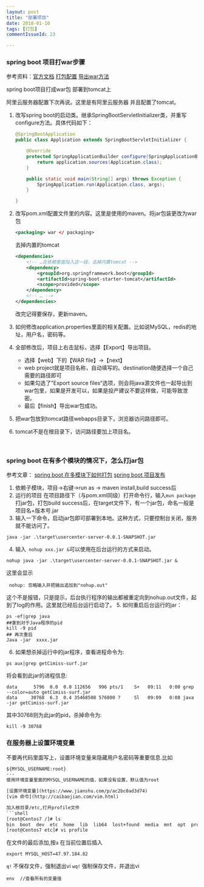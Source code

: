 ```yaml
---
layout: post
title: "部署项目"
date: 2018-01-10
tags: [打包]
commentIssueId: 23

---
```


### spring boot 项目打war步骤

参考资料：[官方文档](http://docs.spring.io/spring-boot/docs/current/reference/htmlsingle/#howto-create-a-deployable-war-file)  [打包配置](http://blog.csdn.net/wang124454731/article/details/74348186)  [导出war方法](https://jingyan.baidu.com/article/ab0b56309110b4c15afa7de2.html)

spring boot项目打成war包 部署到tomcat上

阿里云服务器配置下次再说。这里是有阿里云服务器 并且配置了tomcat。



1. 改写spring boot的启动类。继承SpringBootServletInitializer类，并重写configure方法。具体代码如下：

   ```java
   @SpringBootApplication
   public class Application extends SpringBootServletInitializer {

       @Override
       protected SpringApplicationBuilder configure(SpringApplicationBuilder application) {
           return application.sources(Application.class);
       }

       public static void main(String[] args) throws Exception {
           SpringApplication.run(Application.class, args);
       }

   }

   ```

2. 改写pom.xml配置文件里的内容。这里是使用的maven。将jar包装更改为war包

   ```xml
   <packaging> war </ packaging>
   ```

   去掉内置的tomcat

   ```xml
   <dependencies>
       <!-- …在依赖里面加入这一段，去掉内置tomcat -->
       <dependency>
           <groupId>org.springframework.boot</groupId>
           <artifactId>spring-boot-starter-tomcat</artifactId>
           <scope>provided</scope>
       </dependency>
       <!-- … -->
   </dependencies>
   ```

   改完记得要保存，更新maven。

3. 如何修改application.properties里面的相关配置。比如说MySQL，redis的地址，用户名，密码等。

4. 全部修改后，项目上右击鼠标，选择【Export】导出项目。

   * 选择【web】下的【WAR file】->【next】
   * web project就是项目名称，自动填写的。destination随便选择一个自己需要的路径即可
   * 如果勾选了”Export source files“选项，则会将java源文件也一起导出到war包里，如果是开发可以，如果是投产建议不要这样做，可能导致泄密。
   * 最后【finish】导出war包成功。

5. 把war包放到tomcat路径webapps目录下，浏览器访问路径即可。

6. tomcat不是在根目录下，访问路径要加上项目名。

   ​


### spring boot 在有多个模块的情况下，怎么打jar包

参考文章： [spring boot 在多模块下如何打包](https://segmentfault.com/q/1010000007477883) [spring boot 项目发布](http://www.ityouknow.com/springboot/2017/05/09/springboot-deploy.html)

1. 依赖子模块，项目->右键->run as -> maven install,build success后
2. 运行的项目 在项目路径下（与pom.xml同级）打开命令行，输入`mvn package`打jar包，打包build success后，在target文件下，有一个jar包，命名一般是 项目名+版本号.jar
3. 输入一下命令，启动jar包即可部署到本地。这种方式，只要控制台关闭，服务就不能访问了。
```
java -jar .\target\usercenter-server-0.0.1-SNAPSHOT.jar
```
4. 输入` nohup xxx.jar &`可以使用在后台运行的方式来启动。
```shell
nohup java -jar .\target\usercenter-server-0.0.1-SNAPSHOT.jar &
```
这里会显示
```shell
 nohup: 忽略输入并把输出追加到"nohup.out"
 ```
 这个不是报错，只是提示，后台执行程序的输出都被重定向到nohup.out文件，起到了log的作用。这里就已经后台运行启动了。
5. 如何重启后台运行的jar：
```shell
ps -ef|grep java 
##拿到对于Java程序的pid
kill -9 pid
## 再次重启
Java -jar  xxxx.jar
```
6. 如果想杀掉运行中的jar程序，查看进程命令为:
```shell
ps aux|grep getCimiss-surf.jar
```
将会看到此jar的进程信息:
```shell
data      5796  0.0  0.0 112656   996 pts/1    S+   09:11   0:00 grep --color=auto getCimiss-surf.jar
data     30768  6.3  0.4 35468508 576800 ?     Sl   09:09   0:08 java -jar getCimiss-surf.jar
```
其中30768则为此jar的pid，杀掉命令为:
```shell
kill -9 30768
```

### 在服务器上设置环境变量

不要再代码里面写上，设置环境变量来隐藏用户名密码等重要信息.比如
```xml
${MYSQL_USERNAME:root}
···
使用环境变量里面的MYSQL_USERNAME的值，如果没有设置，默认值为root

[设置环境变量](https://www.jianshu.com/p/ac2bc0ad3d74)
[vim 命令](http://caibaojian.com/vim.html)

加入根目录/etc,打开profile文件
```shell
[root@Centos7 /]# ls
bin  boot  dev  etc  home  lib  lib64  lost+found  media  mnt  opt  proc  root  run  sbin  srv  sys  tmp  usr  var
[root@Centos7 etc]# vi profile
```
在文件的最后添加,按`a` 在当前位置后插入
```shell
export MYSQL_HOST=47.97.184.82
```
`q!` 不保存文件，强制退出vi
`wq!` 强制保存文件，并退出vi

```shell
env  //查看所有的变量值
```
